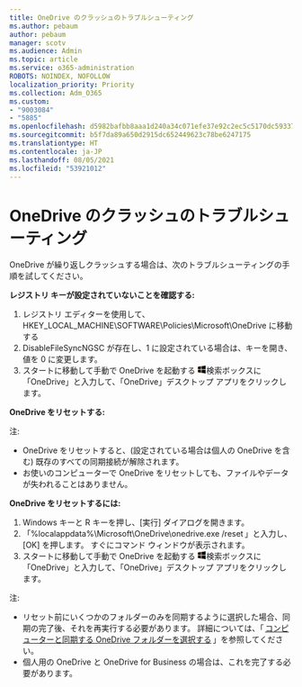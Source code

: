 ```yaml
---
title: OneDrive のクラッシュのトラブルシューティング
ms.author: pebaum
author: pebaum
manager: scotv
ms.audience: Admin
ms.topic: article
ms.service: o365-administration
ROBOTS: NOINDEX, NOFOLLOW
localization_priority: Priority
ms.collection: Adm_O365
ms.custom:
- "9003084"
- "5885"
ms.openlocfilehash: d5982bafbb8aaa1d240a34c071efe37e92c2ec5c5170dc59337df9a5435e22e1
ms.sourcegitcommit: b5f7da89a650d2915dc652449623c78be6247175
ms.translationtype: HT
ms.contentlocale: ja-JP
ms.lasthandoff: 08/05/2021
ms.locfileid: "53921012"
---
```

# <a name="troubleshoot-onedrive-crashes"></a>OneDrive のクラッシュのトラブルシューティング

OneDrive が繰り返しクラッシュする場合は、次のトラブルシューティングの手順を試してください。

**レジストリ キーが設定されていないことを確認する:**

1. レジストリ エディターを使用して、HKEY_LOCAL_MACHINE\SOFTWARE\Policies\Microsoft\OneDrive に移動する
2. DisableFileSyncNGSC が存在し、1 に設定されている場合は、キーを開き、値を 0 に変更します。
3. スタートに移動して手動で OneDrive を起動する ![Windows キーを押し、](data:image/png;base64,iVBORw0KGgoAAAANSUhEUgAAABEAAAAOCAYAAADJ7fe0AAAAAXNSR0IArs4c6QAAAARnQU1BAACxjwv8YQUAAAAJcEhZcwAADsQAAA7EAZUrDhsAAADxSURBVDhPY/wPBAx4wR+Gd6/fM7x9/ZTh9ZuXDGdPnWE4tH0rw/UHDxlaVp9kCDCSYWABKfv35wfD+/cfGV4+fcLw5uVjhlOXzzFsX/qWYebmZAZPWWOGO2DD8ACQS9Y3e4Bcg4Y9/t94fPa/CoY4Aq8/+xik/T8TkEMxGDyGgANWwSqeobvbGSyAADIM3BwCDKXd3QyfoCLoQEGAA0xTxSWjsYMJwLHjkruU4UXSJ4YnT54x3Dh/luHmjfMMmw9wMjCDlRAGBDPgjy8fGT5//8rw9P4Thge3zzNcvXmDYevmfQzXb1xlmH/0ATADyjAAAKdWkD3ZSwNeAAAAAElFTkSuQmCC)検索ボックスに「OneDrive」と入力して、「OneDrive」デスクトップ アプリをクリックします。

**OneDrive をリセットする:**

注:

- OneDrive をリセットすると、(設定されている場合は個人の OneDrive を含む) 既存のすべての同期接続が解除されます。
- お使いのコンピューターで OneDrive をリセットしても、ファイルやデータが失われることはありません。

**OneDrive をリセットするには:**

1. Windows キーと R キーを押し、[実行] ダイアログを開きます。
2. 「%localappdata%\Microsoft\OneDrive\onedrive.exe /reset 」と入力し、[OK] を押します。 すぐにコマンド ウィンドウが表示されます。
3. スタートに移動して手動で OneDrive を起動する ![Windows キーを押し、](data:image/png;base64,iVBORw0KGgoAAAANSUhEUgAAABEAAAAOCAYAAADJ7fe0AAAAAXNSR0IArs4c6QAAAARnQU1BAACxjwv8YQUAAAAJcEhZcwAADsQAAA7EAZUrDhsAAADxSURBVDhPY/wPBAx4wR+Gd6/fM7x9/ZTh9ZuXDGdPnWE4tH0rw/UHDxlaVp9kCDCSYWABKfv35wfD+/cfGV4+fcLw5uVjhlOXzzFsX/qWYebmZAZPWWOGO2DD8ACQS9Y3e4Bcg4Y9/t94fPa/CoY4Aq8/+xik/T8TkEMxGDyGgANWwSqeobvbGSyAADIM3BwCDKXd3QyfoCLoQEGAA0xTxSWjsYMJwLHjkruU4UXSJ4YnT54x3Dh/luHmjfMMmw9wMjCDlRAGBDPgjy8fGT5//8rw9P4Thge3zzNcvXmDYevmfQzXb1xlmH/0ATADyjAAAKdWkD3ZSwNeAAAAAElFTkSuQmCC)検索ボックスに「OneDrive」と入力して、「OneDrive」デスクトップ アプリをクリックします。

注:

- リセット前にいくつかのフォルダーのみを同期するように選択した場合、同期の完了後、それを再実行する必要があります。 詳細については、「 [コンピューターと同期する OneDrive フォルダーを選択する](https://support.office.com/article/98b8b011-8b94-419b-aa95-a14ff2415e85) 」を参照してください。
- 個人用の OneDrive と OneDrive for Business の場合は、これを完了する必要があります。